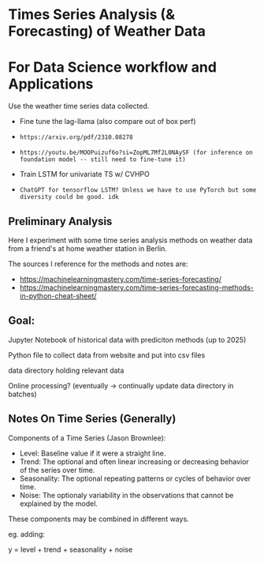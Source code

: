 # Times Series Analysis (& Forecasting) of Weather Data



# For Data Science workflow and Applications

Use the weather time series data collected.

- Fine tune the lag-llama (also compare out of box perf)
-     https://arxiv.org/pdf/2310.08278
-     https://youtu.be/MOOPuizuf6o?si=ZopML7Mf2L0NAySF (for inference on foundation model -- still need to fine-tune it)
- Train LSTM for univariate TS w/ CVHPO
-     ChatGPT for tensorflow LSTM? Unless we have to use PyTorch but some diversity could be good. idk




## Preliminary Analysis

Here I experiment with some time series analysis methods on weather data from a friend's at home weather station in Berlin.

The sources I reference for the methods and notes are:
- https://machinelearningmastery.com/time-series-forecasting/
- https://machinelearningmastery.com/time-series-forecasting-methods-in-python-cheat-sheet/


## Goal:

Jupyter Notebook of historical data with prediciton methods (up to 2025)

Python file to collect data from website and put into csv files

data directory holding relevant data

Online processing? (eventually -> continually update data directory in batches)


## Notes On Time Series (Generally)

Components of a Time Series (Jason Brownlee):
- Level: Baseline value if it were a straight line.
- Trend: The optional and often linear increasing or decreasing behavior of the series over time.
- Seasonality: The optional repeating patterns or cycles of behavior over time.
- Noise: The optionaly variability in the observations that cannot be explained by the model.

These components may be combined in different ways.

eg. adding:

y = level + trend + seasonality + noise

















